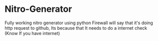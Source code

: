 # Nitro-Generator
Fully working nitro generator using python
Firewall will say that it's doing http request to github,
Its because that It needs to do a internet check (Know If you have internet)
